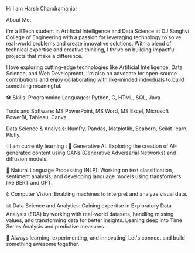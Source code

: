 Hi I am Harsh Chandramania! 

About Me:

I'm a BTech student in Artificial Intelligence and Data Science at DJ Sanghvi College of Engineering with a passion for leveraging technology to solve real-world problems and create innovative solutions. With a blend of technical expertise and creative thinking, I thrive on building impactful projects that make a difference.

I love exploring cutting-edge technologies like Artificial Intelligence, Data Science, and Web Development. I'm also an advocate for open-source contributions and enjoy collaborating with like-minded individuals to build something meaningful.

🛠️ Skills:
Programming Languages: Python, C, HTML, SQL, Java

Tools and Software:  MS PowerPoint, MS Word, MS Excel, Microsoft PowerBI, Tableau, Canva.

Data Science & Analysis: NumPy, Pandas, Matplotlib, Seaborn, Scikit-learn, Plotly.

💡I am currently learning :
🌟 Generative AI: Exploring the creation of AI-generated content using GANs (Generative Adversarial Networks) and diffusion models.

🧠 Natural Language Processing (NLP): Working on text classification, sentiment analysis, and developing language models using transformers like BERT and GPT.

(:  Computer Vision: Enabling machines to interpret and analyze visual data.

📊 Data Science and Analytics: Gaining expertise in Exploratory Data Analysis (EDA) by working with real-world datasets, handling missing values, and transforming data for better insights. Leaning deep into Time Series Analysis and predictive measures.


🚀 Always learning, experimenting, and innovating! Let's connect and build something awesome together.
